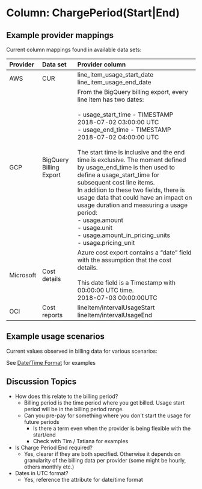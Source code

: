 # Column: ChargePeriod(Start|End)

## Example provider mappings

Current column mappings found in available data sets:

| Provider  | Data set                | Provider column                        |
|:----------|:------------------------|:---------------------------------------|
| AWS       | CUR                     | line_item_usage_start_date<br>line_item_usage_end_date|
| GCP       | BigQuery Billing Export | From the BigQuery billing export, every line item has two dates:<br><br>- usage_start_time - TIMESTAMP<br>    2018-07-02 03:00:00 UTC<br>- usage_end_time - TIMESTAMP<br>    2018-07-02 04:00:00 UTC<br><br>The start time is inclusive and the end time is exclusive.   The moment defined by usage_end_time is then used to define a usage_start_time for subsequent cost line items.<br>In addition to these two fields, there is usage data that could have an impact on usage duration and measuring a usage period:<br>- usage.amount<br>- usage.unit<br>- usage.amount_in_pricing_units<br>- usage.pricing_unit |
| Microsoft | Cost details            | Azure cost export contains a “date” field with the assumption that the cost details.  <br><br>This date field is a Timestamp with 00:00:00 UTC time.<br>2018-07-03 00:00:00UTC|
| OCI | Cost reports | lineItem/intervalUsageStart<br>lineItem/intervalUsageEnd |

## Example usage scenarios

Current values observed in billing data for various scenarios:

See [Date/Time Format](../attributes/datetime_format.md) for examples

## Discussion Topics

- How does this relate to the billing period?
  - Billing period is the time period where you get billed. Usage start period will be in the billing period range.
  - Can you pre-pay for something where you don't start the usage for future periods
    - Is there a term even when the provider is being flexible with the start/end
    - Check with Tim / Tatiana for examples
- Is Charge Period End required?
  - Yes, clearer if they are both specified. Otherwise it depends on granularity of the billing data per provider (some might be hourly, others monthly etc.)
- Dates in UTC format?
  - Yes, reference the attribute for date/time format
